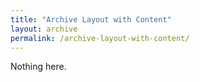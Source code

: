 ```yaml
---
title: "Archive Layout with Content"
layout: archive
permalink: /archive-layout-with-content/
---
```


Nothing here.
